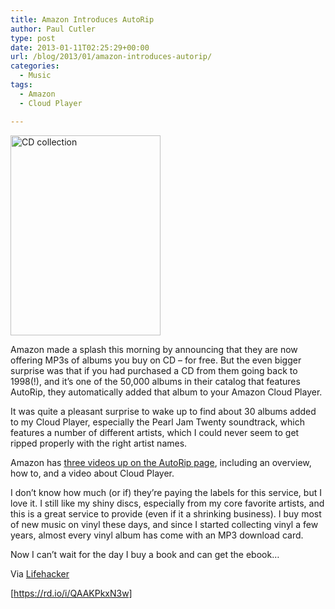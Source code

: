 ```yaml
---
title: Amazon Introduces AutoRip
author: Paul Cutler
type: post
date: 2013-01-11T02:25:29+00:00
url: /blog/2013/01/amazon-introduces-autorip/
categories:
  - Music
tags:
  - Amazon
  - Cloud Player

---
```

[<img src="https://i1.wp.com/farm9.staticflickr.com/8227/8369457164_558bfaa22f_n.jpg?resize=240%2C320" width="240" height="320" alt="CD collection" data-recalc-dims="1" />][1]

Amazon made a splash this morning by announcing that they are now offering MP3s of albums you buy on CD &#8211; for free. But the even bigger surprise was that if you had purchased a CD from them going back to 1998(!), and it&#8217;s one of the 50,000 albums in their catalog that features AutoRip, they automatically added that album to your Amazon Cloud Player.

It was quite a pleasant surprise to wake up to find about 30 albums added to my Cloud Player, especially the Pearl Jam Twenty soundtrack, which features a number of different artists, which I could never seem to get ripped properly with the right artist names.

Amazon has [three videos up on the AutoRip page][2], including an overview, how to, and a video about Cloud Player.

I don&#8217;t know how much (or if) they&#8217;re paying the labels for this service, but I love it. I still like my shiny discs, especially from my core favorite artists, and this is a great service to provide (even if it a shrinking business). I buy most of new music on vinyl these days, and since I started collecting vinyl a few years, almost every vinyl album has come with an MP3 download card.

Now I can&#8217;t wait for the day I buy a book and can get the ebook&#8230;

Via [Lifehacker][3]

[https://rd.io/i/QAAKPkxN3w]

 [1]: http://www.flickr.com/photos/silwenae/8369457164/ "CD collection by pcutler, on Flickr"
 [2]: http://www.amazon.com/b/?node=5946775011&tag=lifehackeramzn-20
 [3]: http://lifehacker.com/5974800/amazons-autorip-automatically-downloads-free-mp3s-for-cds-purchased-from-amazon